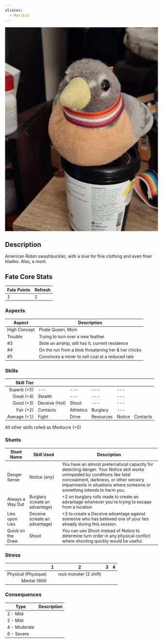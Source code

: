 ```yaml
---
aliases:
  - Maritza
---
```

![](../Gallery/IMG_20250311_205159640%201.jpg)
## Description
American Robin swashbuckler, with a love for fine clothing and even finer blades. Also, a mom.

## Fate Core Stats

| Fate Points | Refresh |
| ----------- | ------- |
| 2           | 2       |
### Aspects

| Aspect       | Description                                         |
| ------------ | --------------------------------------------------- |
| High Concept | Pirate Queen, Mom                                   |
| Trouble      | Trying to turn over a new feather                   |
| #3           | Stole an airship, still has it, current residence   |
| #4           | On the run from a blob threatening her & her chicks |
| #5           | Convinces a miner to sell coal at a reduced rate    |

### Skills

| **Skill Tier** |               |           |           |        |          |
| -------------: | ------------- | --------- | --------- | ------ | -------- |
|    Superb (+5) | ---           | ---       | ---       | ---    |          |
|     Great (+4) | Stealth       | ---       | ---       | ---    |          |
|      Good (+3) | Deceive (Hot) | Shoot     | ---       | ---    |          |
|      Fair (+2) | Contacts      | Athletics | Burglary  | ---    |          |
|   Average (+1) | Fight         | Drive     | Resources | Notice | Contacts |
All other skills rolled as Mediocre (+0)
### Stunts

| Stunt Name        | Skill Used                     | Description                                                                                                                                                                                                                                  |
| ----------------- | ------------------------------ | -------------------------------------------------------------------------------------------------------------------------------------------------------------------------------------------------------------------------------------------- |
| Danger Sense      | Notice (any)                   | You have an almost preternatural capacity for detecting danger. Your Notice skill works unimpeded by conditions like total concealment, darkness, or other sensory impairments in situations where someone or something intends to harm you. |
| Always a Way Out  | Burglary (create an advantage) | +2 on burglary rolls made to create an advantage whenever you're trying to escape from a location                                                                                                                                            |
| Lies upon Lies    | Deceive (create an advantage)  | +2 to create a Deceive advantage against someone who has believed one of your lies already during this session.                                                                                                                              |
| Quick on the Draw | Shoot                          | You can use Shoot instead of Notice to determine turn order in any physical conflict where shooting quickly would be useful.                                                                                                                 |

### Stress

|                     |  1  |           2            |  3  |  4  |
| ------------------: | :-: | :--------------------: | :-: | :-: |
| Physical (Physique) |     | rock monster (2 shift) |     |     |
|       Mental (Will) |     |                        |     |     |

### Consequences

| Type         | Description |
| ------------ | ----------- |
| 2 - Mild     |             |
| 2 - Mild     |             |
| 4 - Moderate |             |
| 6 - Severe   |             |
